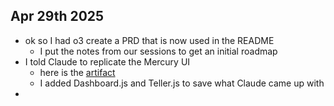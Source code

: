 ## Apr 29th 2025

- ok so I had o3 create a PRD that is now used in the README
    - I put the notes from our sessions to get an initial roadmap
- I told Claude to replicate the Mercury UI
    - here is the [artifact](https://claude.ai/public/artifacts/b3326eec-be07-4cbc-bcb9-6ea308fb0e78)
    - I added Dashboard.js and Teller.js to save what Claude came up with 
-
